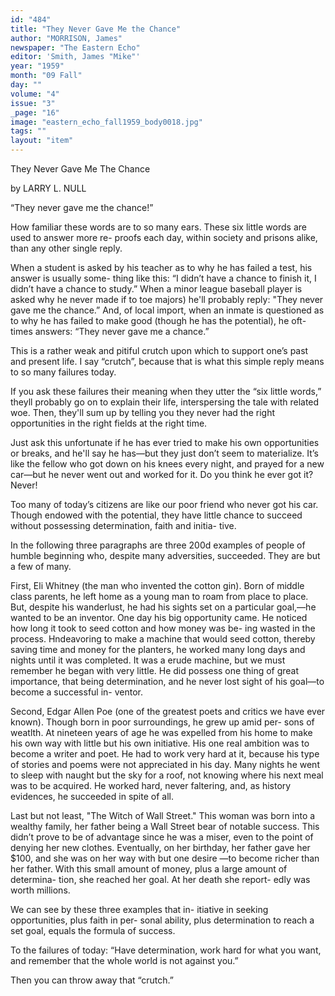 ```yaml
---
id: "484"
title: "They Never Gave Me the Chance"
author: "MORRISON, James"
newspaper: "The Eastern Echo"
editor: 'Smith, James "Mike"'
year: "1959"
month: "09 Fall"
day: ""
volume: "4"
issue: "3"
_page: "16"
image: "eastern_echo_fall1959_body0018.jpg"
tags: ""
layout: "item"
---
```

They
Never
Gave
Me
The
Chance

by LARRY L. NULL

“They never gave me the chance!”

How familiar these words are to so many ears.
These six little words are used to answer more re-
proofs each day, within society and prisons alike,
than any other single reply.

When a student is asked by his teacher as to
why he has failed a test, his answer is usually some-
thing like this: “I didn’t have a chance to finish it,
I didn’t have a chance to study.” When a minor
league baseball player is asked why he never made
if to toe majors) he'll probably reply: "They never
gave me the chance.” And, of local import, when an
inmate is questioned as to why he has failed to
make good (though he has the potential), he oft-
times answers: “They never gave me a chance.”

This is a rather weak and pitiful crutch upon
which to support one’s past and present life. I say
“crutch”, because that is what this simple reply
means to so many failures today.

If you ask these failures their meaning when
they utter the “six little words,” theyll probably
go on to explain their life, interspersing the tale
with related woe. Then, they'll sum up by telling
you they never had the right opportunities in the
right fields at the right time.

Just ask this unfortunate if he has ever tried
to make his own opportunities or breaks, and he'll
say he has—but they just don’t seem to materialize.
It’s like the fellow who got down on his knees every
night, and prayed for a new car—but he never went
out and worked for it. Do you think he ever got it?
Never!

Too many of today’s citizens are like our poor
friend who never got his car. Though endowed with
the potential, they have little chance to succeed
without possessing determination, faith and initia-
tive.

In the following three paragraphs are three
200d examples of people of humble beginning who,
despite many adversities, succeeded. They are but
a few of many.

First, Eli Whitney (the man who invented the
cotton gin). Born of middle class parents, he left
home as a young man to roam from place to place.
But, despite his wanderlust, he had his sights set
on a particular goal,—he wanted to be an inventor.
One day his big opportunity came. He noticed how
long it took to seed cotton and how money was be-
ing wasted in the process. Hndeavoring to make a
machine that would seed cotton, thereby saving time
and money for the planters, he worked many long
days and nights until it was completed. It was a
erude machine, but we must remember he began
with very little. He did possess one thing of great
importance, that being determination, and he never
lost sight of his goal—to become a successful in-
ventor.

Second, Edgar Allen Poe (one of the greatest
poets and critics we have ever known). Though
born in poor surroundings, he grew up amid per-
sons of weatlth. At nineteen years of age he was
expelled from his home to make his own way with
little but his own initiative. His one real ambition
was to become a writer and poet. He had to work
very hard at it, because his type of stories and poems
were not appreciated in his day. Many nights he
went to sleep with naught but the sky for a roof,
not knowing where his next meal was to be acquired.
He worked hard, never faltering, and, as history
evidences, he succeeded in spite of all.

Last but not least, "The Witch of Wall Street."
This woman was born into a wealthy family, her
father being a Wall Street bear of notable success.
This didn’t prove to be of advantage since he was a
miser, even to the point of denying her new clothes.
Eventually, on her birthday, her father gave her
$100, and she was on her way with but one desire
—to become richer than her father. With this small
amount of money, plus a large amount of determina-
tion, she reached her goal. At her death she report-
edly was worth millions.

We can see by these three examples that in-
itiative in seeking opportunities, plus faith in per-
sonal ability, plus determination to reach a set goal,
equals the formula of success.

To the failures of today: “Have determination,
work hard for what you want, and remember that
the whole world is not against you.”

Then you can throw away that “crutch.”
